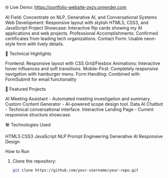 🌐 Live Demo: https://portfolio-website-zezy.onrender.com

AI Field: Concentrate on NLP, Generative AI, and Conversational Systems
Web Development: Responsive layout with stylish HTML5, CSS3, and JavaScript
Project Showcase: Interactive flip cards showing my AI applications and web projects.
Professional Accomplishments: Confirmed certificates from leading tech organizations.
Contact Form: Usable neon-style form with lively details.

🔧 Technical Highlights

Frontend: Responsive layout with CSS Grid/Flexbox
Animations: Interactive hover influences and soft transitions.
Mobile-First: Completely responsive navigation with hamburger menu.
Form Handling: Combined with FormSubmit for email functionality

🌟 Featured Projects

AI Meeting Assistant - Automated meeting investigation and summary.
Custom Content Generator - AI-powered scope design tool.
Data AI Chatbot - Technical conversational interface.
Interactive Landing Page - Current responsive structure showcase.

🛠️ Technologies Used

HTML5 CSS3 JavaScript NLP Prompt Engineering Generative AI Responsive Design

How to Run
1. Clone the repository:
   ```bash
   git clone https://github.com/your-username/your-repo.git
